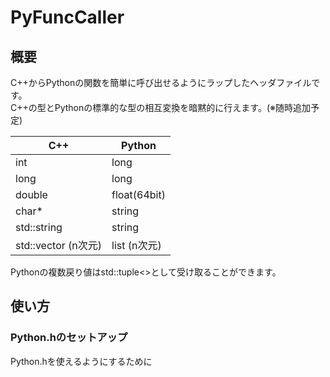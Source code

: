 # PyFuncCaller

## 概要
C++からPythonの関数を簡単に呼び出せるようにラップしたヘッダファイルです。  
C++の型とPythonの標準的な型の相互変換を暗黙的に行えます。(※随時追加予定)

| C++ | Python |
| --- | --- |
| int | long |
| long | long |
| double | float(64bit) |
| char* | string |
| std::string | string |
| std::vector (n次元) | list (n次元) |

Pythonの複数戻り値はstd::tuple<>として受け取ることができます。

## 使い方
### Python.hのセットアップ
Python.hを使えるようにするために

### 
